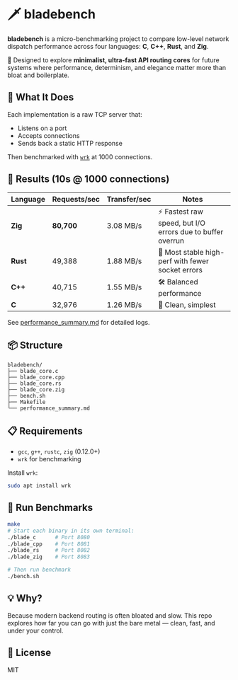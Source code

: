 # 🗡️ bladebench
**bladebench** is a micro-benchmarking project to compare low-level network dispatch performance across four languages: **C**, **C++**, **Rust**, and **Zig**.

🚀 Designed to explore **minimalist, ultra-fast API routing cores** for future systems where performance, determinism, and elegance matter more than bloat and boilerplate.

## 🔧 What It Does
Each implementation is a raw TCP server that:
- Listens on a port
- Accepts connections
- Sends back a static HTTP response

Then benchmarked with [`wrk`](https://github.com/wg/wrk) at 1000 connections.

## 🏁 Results (10s @ 1000 connections)
| Language | Requests/sec | Transfer/sec | Notes |
|----------|--------------|--------------|-------|
| **Zig**  | **80,700**   | 3.08 MB/s     | ⚡ Fastest raw speed, but I/O errors due to buffer overrun |
| **Rust** | 49,388       | 1.88 MB/s     | 🧠 Most stable high-perf with fewer socket errors |
| **C++**  | 40,715       | 1.55 MB/s     | 🛠️ Balanced performance |
| **C**    | 32,976       | 1.26 MB/s     | 🧼 Clean, simplest |

See [performance_summary.md](performance_summary.md) for detailed logs.

## 📦 Structure
```
bladebench/
├── blade_core.c
├── blade_core.cpp
├── blade_core.rs
├── blade_core.zig
├── bench.sh
├── Makefile
└── performance_summary.md
```

## 📋 Requirements
- `gcc`, `g++`, `rustc`, `zig` (0.12.0+)
- `wrk` for benchmarking

Install `wrk`:
```bash
sudo apt install wrk
```

## 🧪 Run Benchmarks
```bash
make
# Start each binary in its own terminal:
./blade_c      # Port 8080
./blade_cpp    # Port 8081
./blade_rs     # Port 8082
./blade_zig    # Port 8083

# Then run benchmark
./bench.sh
```

## 💡 Why?
Because modern backend routing is often bloated and slow. This repo explores how far you can go with just the bare metal — clean, fast, and under your control.

## 📜 License
MIT
